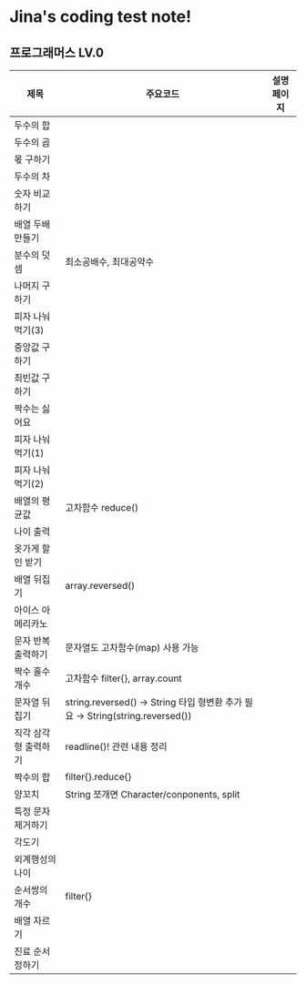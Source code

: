 # Jina's coding test note!


## 프로그래머스 LV.0

|제목|주요코드|설명페이지|
|------|---|---|
|두수의 합|
|두수의 곱|
|몫 구하기|
|두수의 차|
|숫자 비교하기|
|배열 두배 만들기|
|분수의 덧셈|최소공배수, 최대공약수|
|나머지 구하기|
|피자 나눠먹기(3)|
|중앙값 구하기|
|최빈값 구하기|
|짝수는 싫어요|
|피자 나눠먹기(1)|
|피자 나눠먹기(2)|
|배열의 평균값|고차함수 reduce()|
|나이 출력|
|옷가게 할인 받기|
|배열 뒤집기|array.reversed()|
|아이스 아메리카노|
|문자 반복 출력하기|문자열도 고차함수(map) 사용 가능
|짝수 홀수 개수|고차함수 filter{}, array.count|
|문자열 뒤집기|string.reversed() → String 타입 형변환 추가 필요 → String(string.reversed())|
|직각 삼각형 출력하기|readline()! 관련 내용 정리|
|짝수의 합|filter{}.reduce{}|
|양꼬치|String 쪼개면 Character/conponents, split|
|특정 문자 제거하기|
|각도기|
|외계행성의 나이|
|순서쌍의 개수|filter{}
|배열 자르기|
|진료 순서 정하기|
